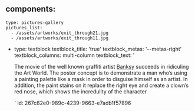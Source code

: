 components:
  -
    type: pictures-gallery
    pictures_list:
      - /assets/artworks/exit_through21.jpg
      - /assets/artworks/exit_through11.jpg
  -
    type: textblock
    textblock_title: 'true'
    textblock_metas: '--metas-right'
    textblock_columns: multi-column
    textblock_text: '<p>The movie of the well known graffiti artist <a href="http://www.banksy.co.uk/" target="_blank">Banksy</a> succeeds in ridiculing the Art World. The poster concept is to demonstrate a man who’s using a painting palette like a mask in order to disguise himself as an artist. In addition, the paint stains on it replace the right eye and create a clown’s red nose, which shows the incredulity of the character</p>'
id: 267c82e0-989c-4239-9663-e7adb1f57896
